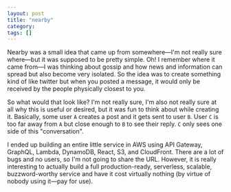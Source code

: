 ```yaml
---
layout: post
title: "nearby"
category:
tags: []
---
```


Nearby was a small idea that came up from somewhere—I'm not really sure where—but it was supposed to be pretty simple. Oh! I remember where it came from—I was thinking about gossip and how news and information can spread but also become very isolated. So the idea was to create something kind of like twitter but when you posted a message, it would only be received by the people physically closest to you.

So what would that look like? I'm not really sure, I'm also not really sure at all why this is useful or desired, but it was fun to think about while creating it. Basically, some user `A` creates a post and it gets sent to user `B`. User `C` is too far away from `A` but close enough to `B` to see their reply. `C` only sees one side of this "conversation".

I ended up building an entire little service in AWS using API Gateway, GraphQL, Lambda, DynamoDB, React, S3, and CloudFront. There are a lot of bugs and no users, so I'm not going to share the URL. However, it is really interesting to actually build a full production-ready, serverless, scalable, buzzword-worthy service and have it cost virtually nothing (by virtue of nobody using it—pay for use).



